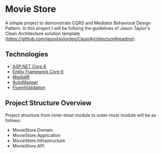 # Movie Store 

A simple project to demonstrate CQRS and Mediator Behavioral Design Pattern. In this project I will be folloing the guidelines of Jason Taylor's Clean Architecture solution template (https://github.com/jasontaylordev/CleanArchitecture#readme).

## Technologies 

* [ASP.NET Core 6](https://docs.microsoft.com/en-us/aspnet/core/introduction-to-aspnet-core?view=aspnetcore-6.0)
* [Entity Framework Core 6](https://docs.microsoft.com/en-us/ef/core/)
* [MediatR](https://github.com/jbogard/MediatR)
* [AutoMapper](https://automapper.org/)
* [FluentValidation](https://fluentvalidation.net/)

## Project Structure Overview

Project structure from inner-most module to outer-most module will be as follows: 

* MovieStore.Domain
* MovieStore.Application
* MovieStore.Infrastructure
* MovieStore.API

